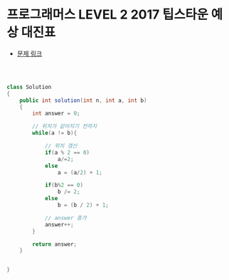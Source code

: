 # 프로그래머스 LEVEL 2 2017 팁스타운 예상 대진표

- [문제 링크](https://programmers.co.kr/learn/courses/30/lessons/12985?language=java)

</br>

```java

class Solution
{
    public int solution(int n, int a, int b)
    {
        int answer = 0;

        // 위치가 같아지기 전까지
        while(a != b){

            // 위치 갱신
            if(a % 2 == 0)
                a/=2;
            else
                a = (a/2) + 1;

            if(b%2 == 0)
                b /= 2;
            else
                b = (b / 2) + 1;

            // answer 증가
            answer++;
        }

        return answer;
    }


}

```
